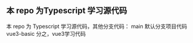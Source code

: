 ## 本 repo 为Typescript 学习源代码

本 repo 为 Typescript 学习源代码，其他分支代码：
main 默认分支项目代码
vue3-basic 分之，vue3学习代码
